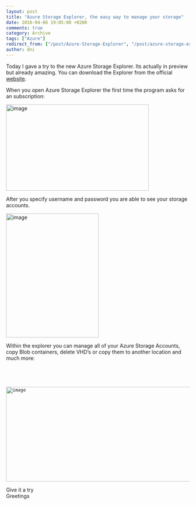 ```yaml
---
layout: post
title: "Azure Storage Explorer, the easy way to manage your storage"
date: 2016-04-06 19:05:00 +0200
comments: true
category: Archive
tags: ["Azure"]
redirect_from: ["/post/Azure-Storage-Explorer", "/post/azure-storage-explorer"]
author: dni
---
```

<!-- more -->
<p>Today I gave a try to the new Azure Storage Explorer. Its actually in preview but already amazing. You can download the Explorer from the official <a href="http://storageexplorer.com/">website</a>.</p> <p>When you open Azure Storage Explorer the first time the program asks for an subscription:</p> <p><a href="/assets/archive/image_714.png"><img title="image" style="border-top: 0px; border-right: 0px; background-image: none; border-bottom: 0px; padding-top: 0px; padding-left: 0px; border-left: 0px; display: inline; padding-right: 0px" border="0" alt="image" src="/assets/archive/image_thumb_712.png" width="391" height="236"></a></p> <p>After you specify username and password you are able to see your storage accounts.</p> <p><a href="/assets/archive/image_715.png"><img title="image" style="border-top: 0px; border-right: 0px; background-image: none; border-bottom: 0px; padding-top: 0px; padding-left: 0px; border-left: 0px; display: inline; padding-right: 0px" border="0" alt="image" src="/assets/archive/image_thumb_713.png" width="254" height="339"></a></p> <p>Within the explorer you can manage all of your Azure Storage Accounts, copy Blob containers, delete VHD’s or copy them to another location and much more:</p> <p><code>&nbsp;</p> <p><a href="/assets/archive/image_716.png"><img title="image" style="border-top: 0px; border-right: 0px; background-image: none; border-bottom: 0px; padding-top: 0px; padding-left: 0px; border-left: 0px; display: inline; padding-right: 0px" border="0" alt="image" src="/assets/archive/image_thumb_714.png" width="615" height="259"></a></code></p> <p>Give it a try<br>Greetings</p>

